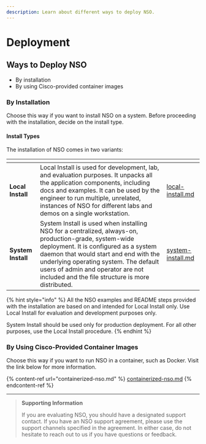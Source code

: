 ```yaml
---
description: Learn about different ways to deploy NSO.
---
```


# Deployment

## Ways to Deploy NSO <a href="#d5e46" id="d5e46"></a>

* By installation
* By using Cisco-provided container images

### By Installation <a href="#d5e46" id="d5e46"></a>

Choose this way if you want to install NSO on a system. Before proceeding with the installation, decide on the install type.

#### Install Types <a href="#d5e46" id="d5e46"></a>

The installation of NSO comes in two variants:

<table data-card-size="large" data-view="cards"><thead><tr><th></th><th></th><th data-hidden data-card-target data-type="content-ref"></th></tr></thead><tbody><tr><td><strong>Local Install</strong></td><td>Local Install is used for development, lab, and evaluation purposes. It unpacks all the application components, including docs and examples. It can be used by the engineer to run multiple, unrelated, instances of NSO for different labs and demos on a single workstation.</td><td><a href="local-install.md">local-install.md</a></td></tr><tr><td><strong>System Install</strong></td><td>System Install is used when installing NSO for a centralized, always-on, production-grade, system-wide deployment. It is configured as a system daemon that would start and end with the underlying operating system. The default users of admin and operator are not included and the file structure is more distributed.</td><td><a href="system-install.md">system-install.md</a></td></tr></tbody></table>

{% hint style="info" %}
All the NSO examples and README steps provided with the installation are based on and intended for Local Install only. Use Local Install for evaluation and development purposes only.

System Install should be used only for production deployment. For all other purposes, use the Local Install procedure.
{% endhint %}

### By Using Cisco-Provided Container Images

Choose this way if you want to run NSO in a container, such as Docker. Visit the link below for more information.

{% content-ref url="containerized-nso.md" %}
[containerized-nso.md](containerized-nso.md)
{% endcontent-ref %}

***

> **Supporting Information**
>
> If you are evaluating NSO, you should have a designated support contact. If you have an NSO support agreement, please use the support channels specified in the agreement. In either case, do not hesitate to reach out to us if you have questions or feedback.

